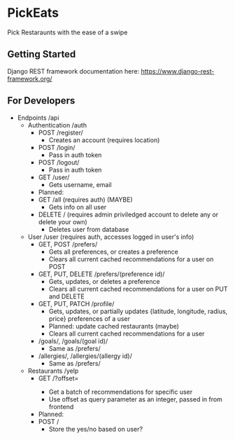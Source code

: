 # PickEats
Pick Restaraunts with the ease of a swipe

## Getting Started

Django REST framework documentation here: https://www.django-rest-framework.org/

## For Developers
* Endpoints /api
    * Authentication /auth
        * POST /register/
            * Creates an account (requires location)
        * POST /login/
            * Pass in auth token
        * POST /logout/
            * Pass in auth token
        * GET /user/
            * Gets username, email
        * Planned:
        * GET /all (requires auth) (MAYBE)
            * Gets info on all user
        * DELETE / (requires admin priviledged account to delete any or delete your own)
            * Deletes user from database
    * User /user (requires auth, accesses logged in user's info)
        * GET, POST /prefers/
            * Gets all preferences, or creates a preference
            * Clears all current cached recommendations for a user on POST
        * GET, PUT, DELETE /prefers/(preference id)/
            * Gets, updates, or deletes a preference
            * Clears all current cached recommendations for a user on PUT and DELETE
        * GET, PUT, PATCH /profile/
            * Gets, updates, or partially updates {latitude, longitude, radius, price} preferences of a user
            * Planned: update cached restaurants (maybe)
            * Clears all current cached recommendations for a user
        * /goals/, /goals/(goal id)/
            * Same as /prefers/
        * /allergies/, /allergies/(allergy id)/
            * Same as /prefers/
    * Restaurants /yelp
        * GET /?offset=<int>
            * Get a batch of recommendations for specific user
            * Use offset as query parameter as an integer, passed in from frontend
        * Planned:
        * POST / 
            * Store the yes/no based on user?